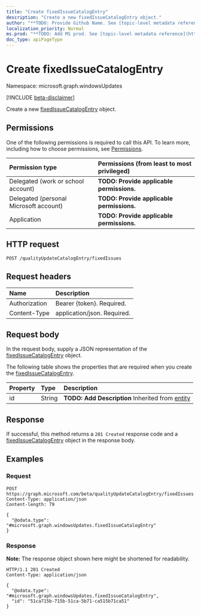 ```yaml
---
title: "Create fixedIssueCatalogEntry"
description: "Create a new fixedIssueCatalogEntry object."
author: "**TODO: Provide Github Name. See [topic-level metadata reference](https://msgo.azurewebsites.net/add/document/guidelines/metadata.html#topic-level-metadata)**"
localization_priority: Normal
ms.prod: "**TODO: Add MS prod. See [topic-level metadata reference](https://msgo.azurewebsites.net/add/document/guidelines/metadata.html#topic-level-metadata)**"
doc_type: apiPageType
---
```


# Create fixedIssueCatalogEntry
Namespace: microsoft.graph.windowsUpdates

[!INCLUDE [beta-disclaimer](../../includes/beta-disclaimer.md)]

Create a new [fixedIssueCatalogEntry](../resources/windowsupdates-fixedissuecatalogentry.md) object.

## Permissions
One of the following permissions is required to call this API. To learn more, including how to choose permissions, see [Permissions](/graph/permissions-reference).

|Permission type|Permissions (from least to most privileged)|
|:---|:---|
|Delegated (work or school account)|**TODO: Provide applicable permissions.**|
|Delegated (personal Microsoft account)|**TODO: Provide applicable permissions.**|
|Application|**TODO: Provide applicable permissions.**|

## HTTP request

<!-- {
  "blockType": "ignored"
}
-->
``` http
POST /qualityUpdateCatalogEntry/fixedIssues
```

## Request headers
|Name|Description|
|:---|:---|
|Authorization|Bearer {token}. Required.|
|Content-Type|application/json. Required.|

## Request body
In the request body, supply a JSON representation of the [fixedIssueCatalogEntry](../resources/windowsupdates-fixedissuecatalogentry.md) object.

The following table shows the properties that are required when you create the [fixedIssueCatalogEntry](../resources/windowsupdates-fixedissuecatalogentry.md).

|Property|Type|Description|
|:---|:---|:---|
|id|String|**TODO: Add Description** Inherited from [entity](../resources/windowsupdates-entity.md)|



## Response

If successful, this method returns a `201 Created` response code and a [fixedIssueCatalogEntry](../resources/windowsupdates-fixedissuecatalogentry.md) object in the response body.

## Examples

### Request
<!-- {
  "blockType": "request",
  "name": "create_fixedissuecatalogentry_from_"
}
-->
``` http
POST https://graph.microsoft.com/beta/qualityUpdateCatalogEntry/fixedIssues
Content-Type: application/json
Content-length: 79

{
  "@odata.type": "#microsoft.graph.windowsUpdates.fixedIssueCatalogEntry"
}
```


### Response
**Note:** The response object shown here might be shortened for readability.
<!-- {
  "blockType": "response",
  "truncated": true,
  "@odata.type": "microsoft.graph.windowsUpdates.fixedIssueCatalogEntry"
}
-->
``` http
HTTP/1.1 201 Created
Content-Type: application/json

{
  "@odata.type": "#microsoft.graph.windowsUpdates.fixedIssueCatalogEntry",
  "id": "51ca715b-715b-51ca-5b71-ca515b71ca51"
}
```

